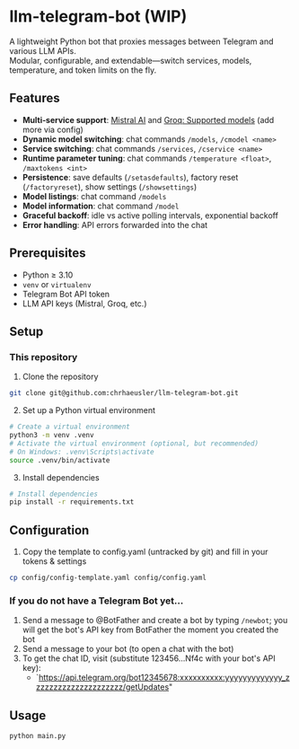 # llm-telegram-bot (WIP)

A lightweight Python bot that proxies messages between Telegram and various LLM APIs.  
Modular, configurable, and extendable—switch services, models, temperature, and token limits on the fly.

## Features

- **Multi‑service support**: [Mistral AI](https://docs.mistral.ai/getting-started/models/) and [Groq: Supported models](https://console.groq.com/docs/rate-limits) (add more via config)
- **Dynamic model switching**: chat commands `/models`, `/cmodel <name>`
- **Service switching**: chat commands `/services`, `/cservice <name>`
- **Runtime parameter tuning**: chat commands `/temperature <float>`, `/maxtokens <int>`
- **Persistence**: save defaults (`/setasdefaults`), factory reset (`/factoryreset`), show settings (`/showsettings`)
- **Model listings**: chat command `/models`
- **Model information**: chat command `/model`
- **Graceful backoff**: idle vs active polling intervals, exponential backoff
- **Error handling**: API errors forwarded into the chat

## Prerequisites

- Python ≥ 3.10
- `venv` or `virtualenv`
- Telegram Bot API token
- LLM API keys (Mistral, Groq, etc.)

## Setup

### This repository

1. Clone the repository

```bash
git clone git@github.com:chrhaeusler/llm-telegram-bot.git
```

2. Set up a Python virtual environment

```bash
# Create a virtual environment
python3 -m venv .venv
# Activate the virtual environment (optional, but recommended)
# On Windows: .venv\Scripts\activate
source .venv/bin/activate
```

3. Install dependencies

```bash
# Install dependencies
pip install -r requirements.txt
```

## Configuration

1. Copy the template to config.yaml (untracked by git) and fill in your tokens & settings

```bash
cp config/config-template.yaml config/config.yaml
```

### If you do not have a Telegram Bot yet...

1. Send a message to @BotFather and create a bot by typing `/newbot`; you will get the bot's API key from BotFather the moment you created the bot
2. Send a message to your bot (to open a chat with the bot)
3. To get the chat ID, visit (substitute 123456...Nf4c with your bot's API key):
   - `https://api.telegram.org/bot12345678:xxxxxxxxxx:yyyyyyyyyyyyy_zzzzzzzzzzzzzzzzzzzzz/getUpdates"

## Usage

```bash
python main.py
```
